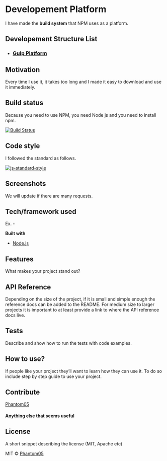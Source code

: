# Developement Platform
I have made the **build system** that NPM uses as a platform.


## Developement Structure List
+ ### [Gulp Platform][0]
[0]:https://github.com/Phantom05/dev-plat/tree/master/gulp

## Motivation
Every time I use it, it takes too long and I made it easy to download and use it immediately.

## Build status
Because you need to use NPM, you need Node js and you need to install npm.

[![Build Status](https://travis-ci.org/akashnimare/foco.svg?branch=master)](https://nodejs.org/)

## Code style
I followed the standard as follows.

[![js-standard-style](https://img.shields.io/badge/code%20style-standard-brightgreen.svg?style=flat)](https://github.com/Phantom05/dev-plat/blob/master/gulp/gulpfile.js)
 
## Screenshots
We will update if there are many requests.

## Tech/framework used
Ex. -

<b>Built with</b>
- [Node.js](https://nodejs.org/)

## Features
What makes your project stand out?

## API Reference

Depending on the size of the project, if it is small and simple enough the reference docs can be added to the README. For medium size to larger projects it is important to at least provide a link to where the API reference docs live.

## Tests
Describe and show how to run the tests with code examples.

## How to use?
If people like your project they’ll want to learn how they can use it. To do so include step by step guide to use your project.

## Contribute

[Phantom05](https://github.com/Phantom05)

#### Anything else that seems useful

## License
A short snippet describing the license (MIT, Apache etc)

MIT © [Phantom05](https://github.com/Phantom05)

